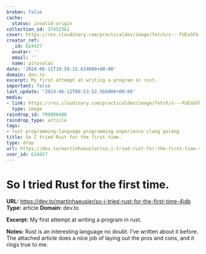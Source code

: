 ```yaml
---
broken: false
cache:
  status: invalid-origin
collection_id: 17452361
cover: https://res.cloudinary.com/practicaldev/image/fetch/s---FUEaSFb--/c_imagga_scale,f_auto,fl_progressive,h_500,q_auto,w_1000/https://www.rust-lang.org/static/images/rust-social-wide.jpg
creator_ref:
  _id: 624427
  avatar: ''
  email: ''
  name: pitosalas
date: '2024-06-11T19:59:15.634000+00:00'
domain: dev.to
excerpt: My first attempt at writing a program in rust.
important: false
last_update: '2024-06-12T09:53:52.566000+00:00'
media:
- link: https://res.cloudinary.com/practicaldev/image/fetch/s---FUEaSFb--/c_imagga_scale,f_auto,fl_progressive,h_500,q_auto,w_1000/https://www.rust-lang.org/static/images/rust-social-wide.jpg
  type: image
raindrop_id: 799806486
raindrop_type: article
tags:
- rust programming-language programming experience clang golang
title: So I tried Rust for the first time.
type: drop
url: https://dev.to/martinhaeusler/so-i-tried-rust-for-the-first-time-4jdb
user_id: 624427
---
```


# So I tried Rust for the first time.

**URL:** https://dev.to/martinhaeusler/so-i-tried-rust-for-the-first-time-4jdb
**Type:** article
**Domain:** dev.to

**Excerpt:** My first attempt at writing a program in rust.

**Notes:**
Rust is an interesting language no doubt. I’ve written about it before. The attached article does a nice job of laying out the pros and cons, and it rings true to me.

